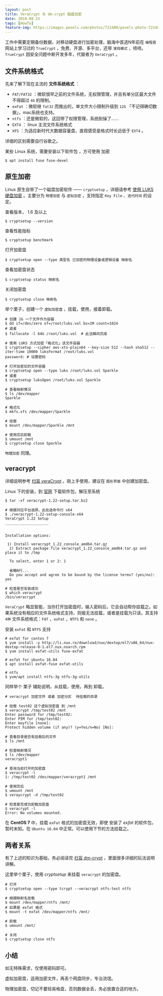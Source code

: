 ```yaml
---
layout: post
title: VeraCrypt 与 dm-crypt 磁盘加密
date: 2018-08-23
tags: [HowTo]
feature-img: https://images.pexels.com/photos/721480/pexels-photo-721480.jpeg?cs=srgb&dl=blur-cabinet-door-721480.jpg&fm=jpg
---
```



工作中需要定期备份数据，对移动硬盘进行加密处理，脑海中首选N年前在 `编程君` 网站上学习过的 `TrueCrypt` ，免费、开源、多平台，还带 `演戏模式` ，啧啧。`TrueCrypt` 因安全问题中断开发多年，代替者为 `VeraCrypt` 。

<!--more-->

## 文件系统格式

先来了解下现在主流的 **文件系统格式** ：

- `FAT/FAT32` ：微软很早之前的文件系统，无权限管理，并且有单分区最大文件不得超过 `4G` 的限制。
- `exFat` ：微软继 `fat32` 而推出的，单文件大小限制升级到 `12G` 「不记得确切数据」，mac系统也支持。
- `ntfs` ：还是微软的，这回带了权限管理，系统耐操了……
- `EXT4` ： linux 主流文件系统格式
- `XFS` ：为适应新时代大数据容量盘，直观感受是格式时长远低于 `EXT4` 。

详细的区别需要自行谷歌之。

某些 Linux 系统，需要安装以下软件包 ，方可使用 加密

```shell
$ apt install fuse fuse-devel
```

## 原生加密

Linux 原生自带了一个磁盘加密软件 ——  `cryptsetup` ，详细请参考 [使用 LUKS 硬盘加密](https://access.redhat.com/documentation/zh-cn/red_hat_enterprise_linux/7/html/security_guide/sec-encryption) 。主要分为 `物理加密` 与 `虚拟加密` ，支持指定 `Key File` 、`迭代时间` 的设定。

查看版本， 1.6 及以上

```shell
$ cryptsetup --version
```

查看性能指标

```shell
$ cryptsetup benchmark
```

打开加密盘

```shell
$ cryptsetup open --type 类型名 已加密的物理设备或逻辑设备 映射名
```

查看加密盘状态

```shell
$ cryptsetup status 映射名
```

关闭加密盘

```shell
$ cryptsetup close 映射名
```

举个栗子，创建一个 `虚拟加密盘` ，挂载，使用，接着卸载。

```shell
# 创建 1G 一个文件作为容器
$ dd if=/dev/zero of=/root/luks.vol bs=1M count=1024
# 或者
$ fallocate -l 64G /root/luks.vol  # 此法瞬间完成

# 使用 LUKS 方式加密「格式化」该文件容器
$ cryptsetup --cipher aes-xts-plain64 --key-size 512 --hash sha512 --iter-time 10000 luksFormat /root/luks.vol
password: # 设置密码

# 打开加密后的文件容器
$ cryptsetup open --type luks /root/luks.vol Sparkle
# 或者
$ cryptsetup luksOpen /root/luks.vol Sparkle

# 查看映射情况
$ ls /dev/mapper
Sparkle

# 格式化
$ mkfs.xfs /dev/mapper/Sparkle

# 挂载
$ mount /dev/mapper/Sparkle /mnt

# 使用完后卸载
$ umount /mnt
$ cryptsetup close Sparkle
```

`物理加密` 同理。

## veracrypt

详细说明参考 [扫盲 veraCrypt](https://program-think.blogspot.com/2015/10/VeraCrypt.html) 。刚上手使用，建议在 `图形界面` 中创建加密盘。

Linux 下的安装，到 [官网](https://www.veracrypt.fr/en/Downloads.html) 下载软件包，解压至系统

```shell
$ tar -xf veracrypt-1.22-setup.tar.bz2

# 根据对应平台选择，此处选命令行 x64
$ ./veracrypt-1.22-setup-console-x64
VeraCrypt 1.22 Setup
____________________


Installation options:

 1) Install veracrypt_1.22_console_amd64.tar.gz
  2) Extract package file veracrypt_1.22_console_amd64.tar.gz and place it to /tmp

  To select, enter 1 or 2: 1

  省略N行...
  Do you accept and agree to be bound by the license terms? (yes/no): yes

# 检查是否安装成功
$ which veracrypt
/bin/veracrypt
```

`VeraCrypt` 略显智能，当你打开加密盘时，输入密码后，它会自动帮你挂载之。如果系统没有相应的文件系统格式支持，则报无法挂载，或者是挂载为只读。其支持 `4种` 文件系统格式：`FAT` ，`exFat` ，`NTFS` 和 `none` 。

安装 `exFat` 和 `NTFS` 支持

```shell
# exfat for centos 7
$ yum install -y http://li.nux.ro/download/nux/dextop/el7/x86_64/nux-dextop-release-0-1.el7.nux.noarch.rpm
$ yum install exfat-utils fuse-exfat

# exfat for ubuntu 16.04
$ apt install exfat-fuse exfat-utils

# ntfs 
$ yum/apt install ntfs-3g ntfs-3g-utils 
```

同样举个 栗子 辅助说明，从挂载，使用，再到 卸载。

```shell
# veracrypt 加密文件 或者 加密分区  待挂载的目录

# 挂载 test02 这个虚拟加密盘 到 /mnt
$ veracrypt /tmp/test02 /mnt
Enter password for /tmp/test02: 
Enter PIM for /tmp/test02: 
Enter keyfile [none]: 
Protect hidden volume (if any)? (y=Yes/n=No) [No]: 

# 查看目录是否有挂载后的文件
$ ls /mnt

# 检查映射情况
$ ls /dev/mapper
veracrypt1

# 查询当前打开的加密盘
$ veracrypt -l
1: /tmp/test02 /dev/mapper/veracrypt1 /mnt

# 使用完后
$ umount /mnt
$ veraycrypt -d /tmp/test02

# 检查是否成功卸载加密盘
$ veracrypt -l
Error: No volumes mounted.
```

在 **CentOS 7** 中，挂载 `exFat` 格式的加密盘无效，即使 安装了 *exfat* 的软件包，暂时未知。在 `Ubuntu 16.04` 中正常。可以使用下节的方法挂载之。

## 两者关系

有了上述的知识为基础，务必阅读完 [扫盲 dm-crypt](https://program-think.blogspot.com/2015/10/dm-crypt-cryptsetup.html) ，里面很多详细的玩法说明讲解。

这里举个栗子，使用 *cryptsetup* 来挂载 `veracrypt` 的加密盘。

```shell
# 打开
$ cryptsetup open --type tcrypt --veracrypt ntfs-test ntfs

# 根据映射名挂载
$ mount /dev/mapper/ntfs /mnt/
# 如果是 exfat 格式
$ mount -t exfat /dev/mapper/ntfs /mnt/

# 卸载
$ umount /mnt/

# 关闭
$ cryptsetup close ntfs
```

## 小结

如无特殊需求，仅使用密码即可。

虚拟加密盘，适用加密文件，再丢个网盘同步，专治流氓。

物理加密盘，切记不要轻易格盘，否则数据全丢，务必放置合适的地方。


